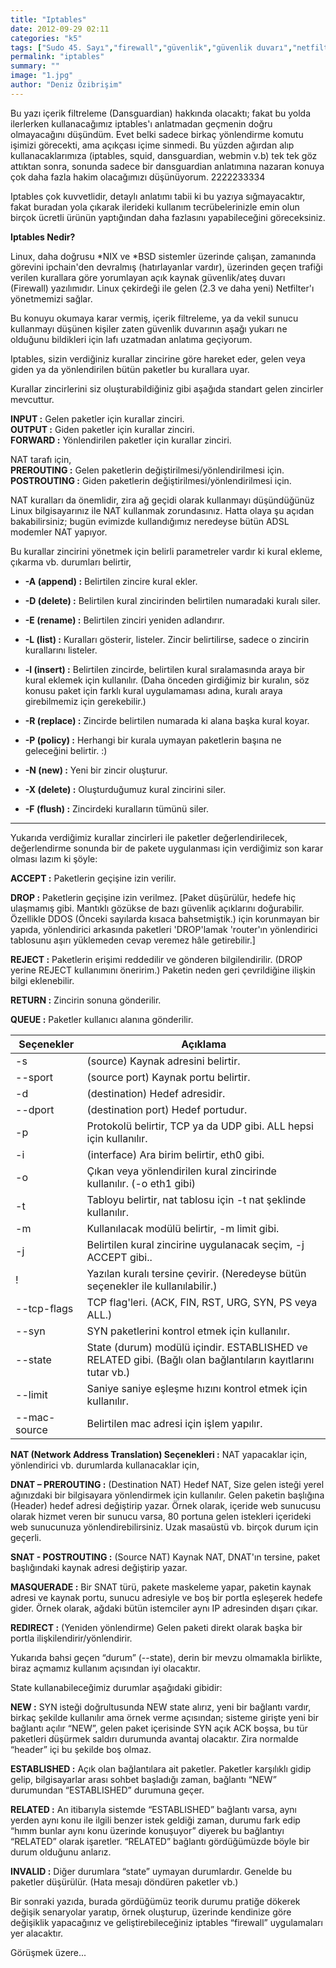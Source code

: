 ```yaml
---
title: "Iptables"
date: 2012-09-29 02:11
categories: "k5"
tags: ["Sudo 45. Sayı","firewall","güvenlik","güvenlik duvarı","netfilter","iptables","filtreleme","sunucu"]
permalink: "iptables"
summary: ""
image: "1.jpg"
author: "Deniz Özibrişim"
---
```


Bu yazı içerik filtreleme (Dansguardian) hakkında olacaktı; fakat bu yolda ilerlerken kullanacağımız iptables'ı anlatmadan geçmenin doğru olmayacağını düşündüm. Evet belki sadece birkaç yönlendirme komutu işimizi görecekti, ama açıkçası içime sinmedi. Bu yüzden ağırdan alıp kullanacaklarımıza (iptables, squid, dansguardian, webmin v.b) tek tek göz attıktan sonra, sonunda sadece bir dansguardian anlatımına nazaran konuya çok daha fazla hakim olacağımızı düşünüyorum. 2222233334


Iptables çok kuvvetlidir, detaylı anlatımı tabii ki bu yazıya sığmayacaktır, fakat buradan yola çıkarak ilerideki kullanım tecrübelerinizle emin olun birçok ücretli ürünün yaptığından daha fazlasını yapabileceğini göreceksiniz.


**Iptables Nedir?**

Linux, daha doğrusu \*NIX ve \*BSD sistemler üzerinde çalışan, zamanında görevini ipchain'den devralmış (hatırlayanlar vardır), üzerinden geçen trafiği verilen kurallara göre yorumlayan açık kaynak güvenlik/ateş duvarı (Firewall) yazılımıdır. Linux çekirdeği ile gelen (2.3 ve daha yeni) Netfilter'ı yönetmemizi sağlar.

Bu konuyu okumaya karar vermiş, içerik filtreleme, ya da vekil sunucu kullanmayı düşünen kişiler zaten güvenlik duvarının aşağı yukarı ne olduğunu bildikleri için lafı uzatmadan anlatıma geçiyorum.

Iptables, sizin verdiğiniz kurallar zincirine göre hareket eder, gelen veya giden ya da yönlendirilen bütün paketler bu kurallara uyar.

Kurallar zincirlerini siz oluşturabildiğiniz gibi aşağıda standart gelen zincirler mevcuttur.

**INPUT :**    Gelen paketler için  kurallar zinciri.  
**OUTPUT :**   Giden paketler için kurallar zinciri.  
**FORWARD :**  Yönlendirilen paketler için kurallar zinciri.  

NAT tarafı için,  
**PREROUTING :**  Gelen paketlerin değiştirilmesi/yönlendirilmesi için.  
**POSTROUTING :** Giden paketlerin değiştirilmesi/yönlendirilmesi için.  

NAT kuralları da önemlidir, zira ağ geçidi olarak kullanmayı düşündüğünüz Linux bilgisayarınız ile NAT kullanmak zorundasınız. Hatta olaya şu açıdan bakabilirsiniz; bugün evimizde kullandığımız neredeyse bütün ADSL modemler NAT yapıyor.

Bu kurallar zincirini yönetmek için belirli parametreler vardır ki kural ekleme, çıkarma vb. durumları belirtir,

* **-A    (append) :**
Belirtilen zincire kural ekler.

* **-D    (delete) :**
Belirtilen kural zincirinden belirtilen numaradaki kuralı siler.

* **-E    (rename) :**
Belirtilen zinciri yeniden adlandırır.

* **-L    (list) :**
Kuralları gösterir, listeler. Zincir belirtilirse, sadece o zincirin kurallarını listeler.  

* **-l    (insert) :**
Belirtilen zincirde, belirtilen kural sıralamasında araya bir kural eklemek için kullanılır. (Daha önceden girdiğimiz bir kuralın, söz konusu paket için farklı kural uygulamaması adına, kuralı araya girebilmemiz için gerekebilir.)

* **-R    (replace) :**
Zincirde belirtilen numarada ki alana başka kural koyar.

* **-P    (policy) :**
Herhangi bir kurala uymayan paketlerin başına ne geleceğini belirtir. :)

* **-N    (new) :**
Yeni bir zincir oluşturur.

* **-X    (delete) :**
Oluşturduğumuz kural zincirini siler.

* **-F    (flush) :**
Zincirdeki kuralların tümünü siler.

---

Yukarıda verdiğimiz kurallar zincirleri ile paketler değerlendirilecek, değerlendirme sonunda bir de pakete uygulanması için verdiğimiz son karar olması lazım ki şöyle:

**ACCEPT :** Paketlerin geçişine izin verilir.

**DROP :** Paketlerin geçişine izin verilmez. [Paket düşürülür, hedefe hiç ulaşmamış gibi. Mantıklı gözükse de bazı güvenlik açıklarını doğurabilir. Özellikle DDOS (Önceki sayılarda kısaca bahsetmiştik.) için korunmayan bir yapıda, yönlendirici arkasında paketleri 'DROP'lamak 'router'ın yönlendirici tablosunu aşırı yüklemeden cevap veremez hâle getirebilir.]

**REJECT :** Paketlerin erişimi reddedilir ve gönderen bilgilendirilir. (DROP yerine REJECT kullanımını öneririm.) Paketin neden geri çevrildiğine ilişkin bilgi eklenebilir.

**RETURN :** Zincirin sonuna gönderilir.

**QUEUE :** Paketler kullanıcı alanına gönderilir.


| Seçenekler | Açıklama |
|------------|---------|
|-s     |(source) Kaynak adresini belirtir. |
|--sport      |      (source port) Kaynak portu belirtir. |
|-d     |(destination) Hedef adresidir. |
|--dport     |       (destination port) Hedef portudur. |
|-p     |Protokolü belirtir, TCP ya da UDP gibi. ALL hepsi için kullanılır. |
|-i     |(interface) Ara birim belirtir, eth0 gibi. |
|-o     |Çıkan veya yönlendirilen kural zincirinde kullanılır. (-o eth1 gibi) |
|-t     |Tabloyu belirtir, nat tablosu için -t nat şeklinde kullanılır.|
|-m     |Kullanılacak modülü belirtir, -m limit gibi.|
|-j     |Belirtilen kural zincirine uygulanacak seçim, -j ACCEPT gibi.. |
|!      |Yazılan kuralı tersine çevirir. (Neredeyse bütün seçenekler ile kullanılabilir.) |
|--tcp-flags    |TCP flag'leri. (ACK, FIN, RST, URG, SYN, PS veya ALL.) |
|--syn      |SYN paketlerini kontrol etmek için kullanılır. |
|--state        |State (durum) modülü içindir. ESTABLISHED ve RELATED gibi. (Bağlı olan bağlantıların kayıtlarını tutar vb.) |
|--limit        |Saniye saniye eşleşme hızını kontrol etmek için kullanılır. |
|--mac-source   |Belirtilen mac adresi için işlem yapılır. |

**NAT (Network Address Translation) Seçenekleri :** NAT yapacaklar için, yönlendirici vb. durumlarda kullanacaklar için,

**DNAT – PREROUTING :** (Destination NAT) Hedef NAT, Size gelen isteği yerel ağınızdaki bir bilgisayara yönlendirmek için kullanılır. Gelen paketin başlığına (Header) hedef adresi değiştirip yazar. Örnek olarak, içeride web sunucusu olarak hizmet veren bir sunucu varsa, 80 portuna gelen istekleri içerideki web sunucunuza yönlendirebilirsiniz. Uzak masaüstü vb. birçok durum için geçerli.

**SNAT  - POSTROUTING :** (Source NAT)  Kaynak NAT, DNAT'ın tersine, paket başlığındaki kaynak adresi değiştirip yazar.

**MASQUERADE :** Bir SNAT türü, pakete maskeleme yapar, paketin kaynak adresi ve kaynak portu, sunucu adresiyle ve boş bir portla eşleşerek hedefe gider. Örnek olarak, ağdaki bütün istemciler aynı IP adresinden dışarı çıkar.

**REDIRECT :** (Yeniden yönlendirme) Gelen paketi direkt olarak başka bir portla ilişkilendirir/yönlendirir.


Yukarıda bahsi geçen “durum” (--state), derin bir mevzu olmamakla birlikte, biraz açmamız kullanım açısından iyi olacaktır.

State kullanabileceğimiz durumlar aşağıdaki gibidir:

**NEW :** SYN isteği doğrultusunda NEW state alırız, yeni bir bağlantı vardır, birkaç şekilde kullanılır ama örnek verme açısından; sisteme girişte yeni bir bağlantı açılır “NEW”, gelen paket içerisinde SYN açık ACK boşsa, bu tür paketleri düşürmek saldırı durumunda avantaj olacaktır. Zira normalde “header” içi bu şekilde boş olmaz.

**ESTABLISHED :** Açık olan bağlantılara ait paketler. Paketler karşılıklı gidip gelip, bilgisayarlar arası sohbet başladığı zaman, bağlantı “NEW” durumundan “ESTABLISHED” durumuna geçer.

**RELATED :** An itibarıyla sistemde “ESTABLISHED” bağlantı varsa, aynı yerden aynı konu ile ilgili benzer istek geldiği zaman, durumu fark edip “hımm bunlar aynı konu üzerinde konuşuyor” diyerek bu bağlantıyı “RELATED” olarak işaretler. “RELATED” bağlantı gördüğümüzde böyle bir durum olduğunu anlarız.

**INVALID :** Diğer durumlara “state” uymayan durumlardır. Genelde bu paketler düşürülür. (Hata mesajı döndüren paketler vb.)


Bir sonraki yazıda, burada gördüğümüz teorik durumu pratiğe dökerek değişik senaryolar yaratıp, örnek oluşturup, üzerinde kendinize göre değişiklik yapacağınız ve geliştirebileceğiniz iptables “firewall” uygulamaları yer alacaktır.

Görüşmek üzere...
